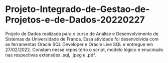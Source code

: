 # Projeto-Integrado-de-Gestao-de-Projetos-e-de-Dados-20220227
Projeto de Dados realizada para o curso de Análise e Desenvolvimento de Sistemas da Universidade de Franca.
Essa atividade foi desenvolvida com as ferramentas Oracle SQL Developer e Oracle Live SQL e entregue em 27/02/2022.
Constam nesse repositório o script, modelo lógico e enucniado nas respectivas extensões .sql, .jpeg e .pdf.
